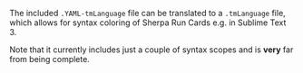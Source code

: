The included `.YAML-tmLanguage` file can be translated to a `.tmLanguage` file, which allows for syntax coloring of Sherpa Run Cards e.g. in Sublime Text 3.

Note that it currently includes just a couple of syntax scopes and is __very__ far from being complete.
